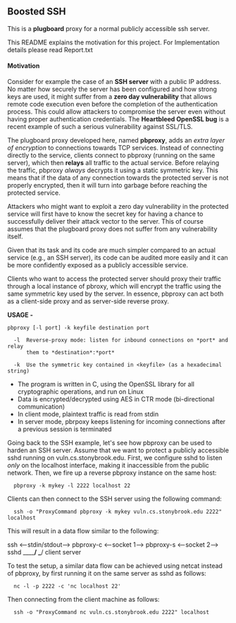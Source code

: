 ## Boosted SSH

This is a **plugboard** proxy for a normal publicly accessible ssh server.

This README explains the motivation for this project.
For Implementation details please read Report.txt

#### Motivation
Consider for example the case of an **SSH server** with a public IP address. No
matter how securely the server has been configured and how strong keys are
used, it might suffer from a **zero day vulnerability** that allows remote code
execution even before the completion of the authentication process. This could
allow attackers to compromise the server even without having proper
authentication credentials. The **Heartbleed OpenSSL bug** is a recent example of
such a serious vulnerability against SSL/TLS.

The plugboard proxy developed here, named **pbproxy**, adds an *extra
layer of encryption* to connections towards TCP services. Instead of connecting
directly to the service, clients connect to pbproxy (running on the same
server), which then **relays** all traffic to the actual service. Before relaying
the traffic, pbproxy *always* decrypts it using a static symmetric key. This
means that if the data of any connection towards the protected server is not
properly encrypted, then it will turn into garbage before reaching the
protected service.

Attackers who might want to exploit a zero day vulnerability in the protected
service will first have to know the secret key for having a chance to
successfully deliver their attack vector to the server. This of course assumes
that the plugboard proxy does not suffer from any vulnerability itself. 

Given that its task and its code are much simpler compared to an actual service
(e.g., an SSH server), its code can be audited more easily and it can be more
confidently exposed as a publicly accessible service.

Clients who want to access the protected server should proxy their traffic
through a local instance of pbroxy, which will encrypt the traffic using the
same symmetric key used by the server. In essence, pbproxy can act both as
a client-side proxy and as server-side reverse proxy.

**USAGE -**

```
pbproxy [-l port] -k keyfile destination port

  -l  Reverse-proxy mode: listen for inbound connections on *port* and relay
      them to *destination*:*port*

  -k  Use the symmetric key contained in <keyfile> (as a hexadecimal string)
```

* The program is written in C, using the OpenSSL library for all
  cryptographic operations, and run on Linux
* Data is encrypted/decrypted using AES in CTR mode (bi-directional
  communication)
* In client mode, plaintext traffic is read from stdin
* In server mode, pbrpoxy keeps listening for incoming connections after
  a previous session is terminated
  
Going back to the SSH example, let's see how pbproxy can be used to harden an
SSH server. Assume that we want to protect a publicly accessible sshd running
on vuln.cs.stonybrook.edu. First, we configure sshd to listen *only* on the
localhost interface, making it inaccessible from the public network. Then, we
fire up a reverse pbproxy instance on the same host:

```
  pbproxy -k mykey -l 2222 localhost 22
```

Clients can then connect to the SSH server using the following command:

```
  ssh -o "ProxyCommand pbproxy -k mykey vuln.cs.stonybrook.edu 2222" localhost
```

This will result in a data flow similar to the following:

ssh <--stdin/stdout--> pbproxy-c <--socket 1--> pbproxy-s <--socket 2--> sshd
\______________________________/                \___________________________/
             client                                        server           

To test the setup, a similar data flow can be achieved using netcat instead
of pbproxy, by first running it on the same server as sshd as follows:

```
  nc -l -p 2222 -c 'nc localhost 22'
```

Then connecting from the client machine as follows:

```
  ssh -o "ProxyCommand nc vuln.cs.stonybrook.edu 2222" localhost
``` 
